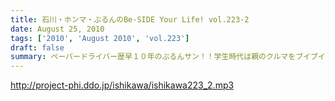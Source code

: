```yaml
---
title: 石川・ホンマ・ぶるんのBe-SIDE Your Life! vol.223-2
date: August 25, 2010
tags: ['2010', 'August 2010', 'vol.223']
draft: false
summary: ペーパードライバー歴早１０年のぶるんサン！！学生時代は親のクルマをブイブイ乗り回していたというが・・・週末にハンドルを握ることはあるのか！？NAMAE
---
```


http://project-phi.ddo.jp/ishikawa/ishikawa223_2.mp3